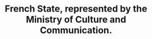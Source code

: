 ---
title: "French State, represented by the Ministry of Culture and Communication."
member_url: https://www.culture.gouv.fr/en
geographies: ["France"]
based: ["France"]
ig: [""] 
services: ["services provided"] 
tags: [""]
categories: ["Officio members "]
summary: ""
press:
active: true
layout: members
showReadTime: false
showDate: false
permalink: ""
date: 
featureImage: ""
--- 